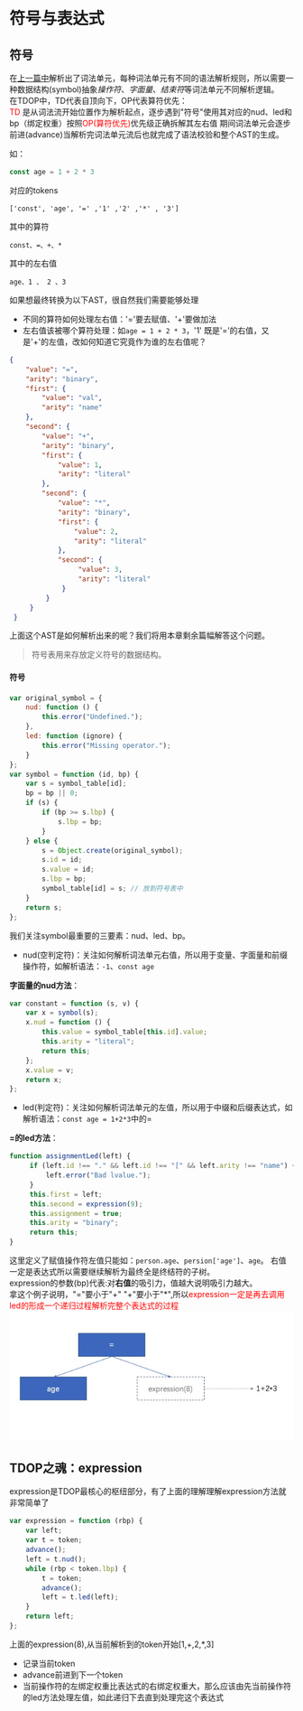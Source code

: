 # 符号与表达式
## 符号
在[上一篇中](/javascript/tdop/01.词法和语法.md)解析出了词法单元，每种词法单元有不同的语法解析规则，所以需要一种数据结构(symbol)抽象*操作符*、*字面量*、*结束符*等词法单元不同解析逻辑。    
在TDOP中，TD代表自顶向下，OP代表算符优先：    
<font color="red">TD</font> 是从词法流开始位置作为解析起点，逐步遇到"符号"使用其对应的nud、led和bp（绑定权重）按照<font color="red">OP(算符优先)</font>优先级正确拆解其左右值
期间词法单元会逐步前进(advance)当解析完词法单元流后也就完成了语法校验和整个AST的生成。

如：
```javascript
const age = 1 + 2 * 3
```
对应的tokens

```
['const', 'age', '=' ,'1' ,'2' ,'*' , '3']
```

其中的算符

```
const、=、+、*
```

其中的左右值

```
age、1 、 2 、3
```


如果想最终转换为以下AST，很自然我们需要能够处理

- 不同的算符如何处理左右值：'='要去赋值、'+'要做加法
- 左右值该被哪个算符处理：如`age = 1 + 2 * 3`，'1' 既是'='的右值，又是'+'的左值，改如何知道它究竟作为谁的左右值呢？ 

```json
{
    "value": "=",
    "arity": "binary",
    "first": {
        "value": "val",
        "arity": "name"
    },
    "second": {
        "value": "+",
        "arity": "binary",
        "first": {
            "value": 1,
            "arity": "literal"
        },
        "second": {
            "value": "*",
            "arity": "binary",
            "first": {
                "value": 2,
                "arity": "literal"
            },
            "second": {
                 "value": 3,
                 "arity": "literal"
             }
         }
     }
 }
```
上面这个AST是如何解析出来的呢？我们将用本章剩余篇幅解答这个问题。


> 符号表用来存放定义符号的数据结构。



#### 符号
```javascript
var original_symbol = {
    nud: function () {
        this.error("Undefined.");
    },
    led: function (ignore) {
        this.error("Missing operator.");
    }
};
var symbol = function (id, bp) {
    var s = symbol_table[id];
    bp = bp || 0;
    if (s) {
        if (bp >= s.lbp) {
            s.lbp = bp;
        }
    } else {
        s = Object.create(original_symbol);
        s.id = id;
        s.value = id;
        s.lbp = bp;
        symbol_table[id] = s; // 放到符号表中
    }
    return s;
};
```

我们关注symbol最重要的三要素：nud、led、bp。      

- nud(空判定符)：关注如何解析词法单元右值，所以用于变量、字面量和前缀操作符，如解析语法：`-1`、`const age`

**字面量的nud方法**：
```javascript
var constant = function (s, v) {
    var x = symbol(s);
    x.nud = function () {
        this.value = symbol_table[this.id].value;
        this.arity = "literal";
        return this;
    };
    x.value = v;
    return x;
};
```

- led(判定符)：关注如何解析词法单元的左值，所以用于中缀和后缀表达式，如解析语法：`const age = 1+2*3`中的=

**=的led方法**：
```javascript
function assignmentLed(left) {
     if (left.id !== "." && left.id !== "[" && left.arity !== "name") {
         left.error("Bad lvalue.");
     }
     this.first = left;
     this.second = expression(9);
     this.assignment = true;
     this.arity = "binary";
     return this;
}
```

这里定义了赋值操作符左值只能如：`person.age`、`persion['age']`、`age`。
右值一定是表达式所以需要继续解析为最终全是终结符的子树。    
expression的参数(bp)代表:对**右值**的吸引力，值越大说明吸引力越大。   
拿这个例子说明，"="要小于"+" "+"要小于"*",所以<font color="red">expression一定是再去调用led的形成一个递归过程解析完整个表达式的过程</font>   
![ast](./expression.png)

## TDOP之魂：expression
expression是TDOP最核心的枢纽部分，有了上面的理解理解expression方法就非常简单了

```javascript
var expression = function (rbp) {
    var left;
    var t = token;
    advance();
    left = t.nud();
    while (rbp < token.lbp) {
        t = token;
        advance();
        left = t.led(left);
    }
    return left;
};
```

上面的expression(8),从当前解析到的token开始[1,+,2,*,3]
- 记录当前token
- advance前进到下一个token
- 当前操作符的左绑定权重比表达式的右绑定权重大，那么应该由先当前操作符的led方法处理左值，如此递归下去直到处理完这个表达式


